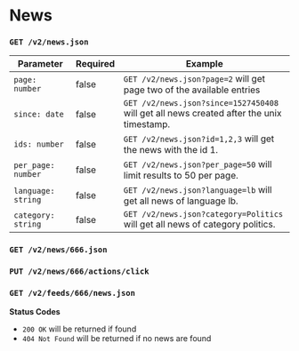 News
=====

### `GET /v2/news.json`

| Parameter                       | Required | Example                                                                                                                                           |
| ------------------------------- | -------- | ------------------------------------------------------------------------------------------------------------------------------------------------- |
| `page: number`                  | false    | `GET /v2/news.json?page=2`  will get page two of the available entries |
| `since: date`                   | false    | `GET /v2/news.json?since=1527450408` will get all news created after the unix timestamp.|
| `ids: number`                    | false    | `GET /v2/news.json?id=1,2,3`  will get the news with the id 1.|
| `per_page: number`              | false    | `GET /v2/news.json?per_page=50`  will limit results to 50 per page.|
| `language: string`              | false    | `GET /v2/news.json?language=lb`  will get all news of language lb.|
| `category: string`              | false    | `GET /v2/news.json?category=Politics`  will get all news of category politics. 

### `GET /v2/news/666.json`

### `PUT /v2/news/666/actions/click`

### `GET /v2/feeds/666/news.json`



**Status Codes**

- `200 OK` will be returned if found
- `404 Not Found` will be returned if no news are found
